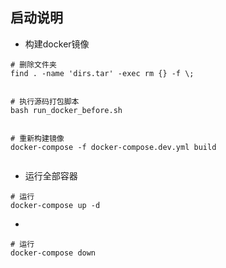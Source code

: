 启动说明
----------

* 构建docker镜像
```
# 删除文件夹
find . -name 'dirs.tar' -exec rm {} -f \;


# 执行源码打包脚本
bash run_docker_before.sh


# 重新构建镜像
docker-compose -f docker-compose.dev.yml build


```

* 运行全部容器
```
# 运行
docker-compose up -d

```

* 

```
# 运行
docker-compose down

```